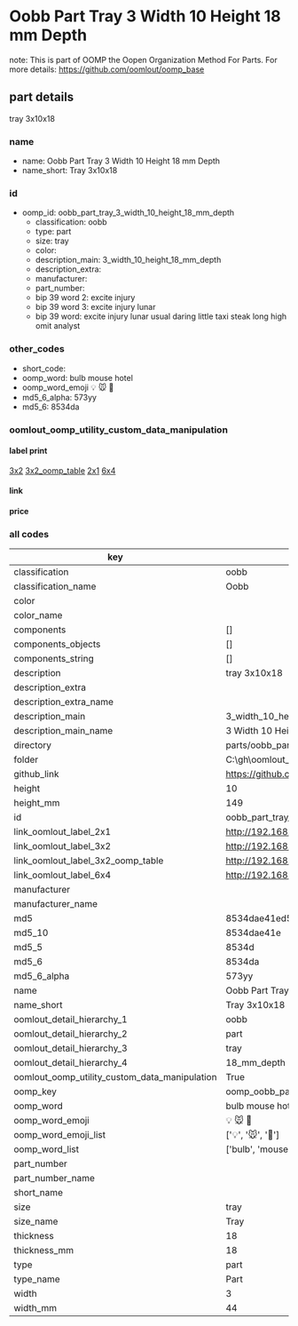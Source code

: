 # Oobb Part Tray 3 Width 10 Height 18 mm Depth  

note: This is part of OOMP the Oopen Organization Method For Parts. For more details: https://github.com/oomlout/oomp_base

##  part details
  



tray 3x10x18



### name
* name: Oobb Part Tray 3 Width 10 Height 18 mm Depth
* name_short: Tray 3x10x18 
### id
* oomp_id: oobb_part_tray_3_width_10_height_18_mm_depth
  * classification: oobb
  * type: part
  * size: tray
  * color: 
  * description_main: 3_width_10_height_18_mm_depth
  * description_extra: 
  * manufacturer: 
  * part_number: 
  * bip 39 word 2: excite injury
  * bip 39 word 3: excite injury lunar
  * bip 39 word: excite injury lunar usual daring little taxi steak long high omit analyst

### other_codes
* short_code: 
* oomp_word: bulb mouse hotel
* oomp_word_emoji :bulb: :mouse: :hotel:
* md5_6_alpha: 573yy
* md5_6: 8534da






### oomlout_oomp_utility_custom_data_manipulation
#### label print
[3x2](http://192.168.1.245:1112/?label=oomp%20573yy)
[3x2_oomp_table](http://192.168.1.108:1112/?label=oomp%20573yy)
[2x1](http://192.168.1.242:1112/?label=oomp%20573yy)
[6x4](http://192.168.1.55:1112/?label=oomp%20573yy)    

#### link

                              

#### price







### all codes 
| key | value |  
| --- | --- |  
| classification | oobb |  
| classification_name | Oobb |  
| color |  |  
| color_name |  |  
| components | [] |  
| components_objects | [] |  
| components_string | [] |  
| description | tray 3x10x18 |  
| description_extra |  |  
| description_extra_name |  |  
| description_main | 3_width_10_height_18_mm_depth |  
| description_main_name | 3 Width 10 Height 18 mm Depth |  
| directory | parts/oobb_part_tray_3_width_10_height_18_mm_depth |  
| folder | C:\gh\oomlout_oobb_version_4_generated_parts\parts\oobb_part_tray_3_width_10_height_18_mm_depth |  
| github_link | https://github.com/oomlout/oomlout_oomp_part_src/tree/main/parts/oobb_part_tray_3_width_10_height_18_mm_depth |  
| height | 10 |  
| height_mm | 149 |  
| id | oobb_part_tray_3_width_10_height_18_mm_depth |  
| link_oomlout_label_2x1 | http://192.168.1.242:1112/?label=oomp%20573yy |  
| link_oomlout_label_3x2 | http://192.168.1.245:1112/?label=oomp%20573yy |  
| link_oomlout_label_3x2_oomp_table | http://192.168.1.108:1112/?label=oomp%20573yy |  
| link_oomlout_label_6x4 | http://192.168.1.55:1112/?label=oomp%20573yy |  
| manufacturer |  |  
| manufacturer_name |  |  
| md5 | 8534dae41ed51bce0a1bcf030a1d0a76 |  
| md5_10 | 8534dae41e |  
| md5_5 | 8534d |  
| md5_6 | 8534da |  
| md5_6_alpha | 573yy |  
| name | Oobb Part Tray 3 Width 10 Height 18 mm Depth |  
| name_short | Tray 3x10x18  |  
| oomlout_detail_hierarchy_1 | oobb |  
| oomlout_detail_hierarchy_2 | part |  
| oomlout_detail_hierarchy_3 | tray |  
| oomlout_detail_hierarchy_4 | 18_mm_depth |  
| oomlout_oomp_utility_custom_data_manipulation | True |  
| oomp_key | oomp_oobb_part_tray_3_width_10_height_18_mm_depth |  
| oomp_word | bulb mouse hotel |  
| oomp_word_emoji | :bulb: :mouse: :hotel: |  
| oomp_word_emoji_list | [':bulb:', ':mouse:', ':hotel:'] |  
| oomp_word_list | ['bulb', 'mouse', 'hotel'] |  
| part_number |  |  
| part_number_name |  |  
| short_name |  |  
| size | tray |  
| size_name | Tray |  
| thickness | 18 |  
| thickness_mm | 18 |  
| type | part |  
| type_name | Part |  
| width | 3 |  
| width_mm | 44 |  
